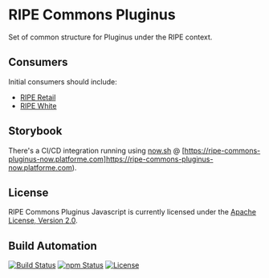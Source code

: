 # RIPE Commons Pluginus

Set of common structure for Pluginus under the RIPE context.

## Consumers

Initial consumers should include:

* [RIPE Retail](https://github.com/ripe-tech/ripe-retail)
* [RIPE White](https://github.com/ripe-tech/ripe-white)

## Storybook

There's a CI/CD integration running using [now.sh](https://zeit.co) @ [https://ripe-commons-pluginus-now.platforme.com]https://ripe-commons-pluginus-now.platforme.com).

## License

RIPE Commons Pluginus Javascript is currently licensed under the [Apache License, Version 2.0](http://www.apache.org/licenses/).

## Build Automation

[![Build Status](https://travis-ci.org/ripe-tech/ripe-commons-pluginus.svg?branch=master)](https://travis-ci.org/ripe-tech/ripe-commons-pluginus)
[![npm Status](https://img.shields.io/npm/v/ripe-commons-pluginus.svg)](https://www.npmjs.com/package/ripe-commons-pluginus)
[![License](https://img.shields.io/badge/license-Apache%202.0-blue.svg)](https://www.apache.org/licenses/)
